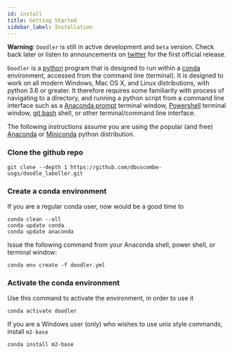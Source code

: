 ```yaml
---
id: install
title: Getting Started
sidebar_label: Installation
---
```


**Warning**: `Doodler` is still in active development and `beta` version. Check back later or listen to announcements on [twitter](https://twitter.com/magic_walnut) for the first official release.

`Doodler` is a [python](https://www.python.org/) program that is designed to run within a [conda](https://docs.conda.io/en/latest/) environment, accessed from the command line (terminal). It is designed to work on all modern Windows, Mac OS X, and Linux distributions, with python 3.6 or greater. It therefore requires some familiarity with process of navigating to a directory, and running a python script from a command line interface such as a [Anaconda prompt](https://docs.anaconda.com/anaconda/user-guide/getting-started/) terminal window, [Powershell](https://docs.microsoft.com/en-us/powershell/scripting/overview?view=powershell-7) terminal window, [git bash](https://gitforwindows.org/) shell, or other terminal/command line interface.

The following instructions assume you are using the popular (and free) [Anaconda](https://www.anaconda.com/products/individual) or [Miniconda](https://docs.conda.io/en/latest/miniconda.html) python distribution.

### Clone the github repo

```
git clone --depth 1 https://github.com/dbuscombe-usgs/doodle_labeller.git
```

### Create a conda environment

If you are a regular conda user, now would be a good time to

```
conda clean --all
conda update conda
conda update anaconda
```

Issue the following command from your Anaconda shell, power shell, or terminal window:

```
conda env create -f doodler.yml
```

### Activate the conda environment

Use this command to activate the environment, in order to use it

```
conda activate doodler
```

If you are a Windows user (only) who wishes to use unix style commands, install `m2-base`

```
conda install m2-base
```

